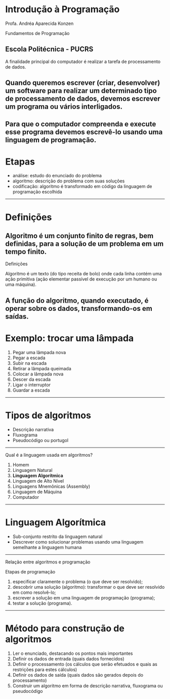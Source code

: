 # Introdução à Programação

Profa. Andréa Aparecida Konzen

Fundamentos de Programação

Escola Politécnica - PUCRS
---
A finalidade principal do computador é realizar a tarefa de processamento de dados.

Quando queremos escrever (criar, desenvolver) um software para realizar um determinado tipo de processamento de dados, devemos escrever um programa ou vários interligados.
---
Para que o computador compreenda e execute esse programa devemos escrevê-lo usando uma linguagem de programação.
---
# Etapas

- análise: estudo do enunciado do problema
- algoritmo: descrição do problema com suas soluções
- codificação: algoritmo é transformado em código da linguagem de programação escolhida
---
# Definições

Algoritmo é um conjunto finito de regras, bem definidas, para a solução de um problema em um tempo finito.
---
Definições

Algoritmo é um texto (do tipo receita de bolo) onde cada linha contém uma ação primitiva (ação elementar passível de execução por um humano ou uma máquina).

A função do algoritmo, quando executado, é operar sobre os dados, transformando-os em saídas.
---
# Exemplo: trocar uma lâmpada

1. Pegar uma lâmpada nova
2. Pegar a escada
3. Subir na escada
4. Retirar a lâmpada queimada
5. Colocar a lâmpada nova
6. Descer da escada
7. Ligar o interruptor
8. Guardar a escada
---
# Tipos de algoritmos

- Descrição narrativa
- Fluxograma
- Pseudocódigo ou portugol
---
Qual é a linguagem usada em algoritmos?
1. Homem
2. Linguagem Natural
3. **Linguagem Algorítmica**
4. Linguagem de Alto Nível
5. Linguagens Mnemônicas (Assembly)
6. Linguagem de Máquina
7. Computador
---
# Linguagem Algorítmica

- Sub-conjunto restrito da linguagem natural
- Descrever como solucionar problemas usando uma linguagem semelhante a linguagem humana

---
Relação entre algoritmos e programação

Etapas de programação

1. especificar claramente o problema (o que deve ser resolvido);
2. descobrir uma solução (algoritmo): transformar o que deve ser resolvido em como resolvê-lo;
3. escrever a solução em uma linguagem de programação (programa);
4. testar a solução (programa).
---
# Método para construção de algoritmos

1. Ler o enunciado, destacando os pontos mais importantes
2. Definir os dados de entrada (quais dados fornecidos)
3. Definir o processamento (os cálculos que serão efetuados e quais as restrições para estes cálculos)
4. Definir os dados de saída (quais dados são gerados depois do processamento)
5. Construir um algoritmo em forma de descrição narrativa, fluxograma ou pseudocódigo